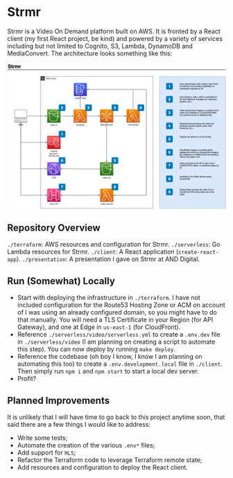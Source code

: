 # Strmr

Strmr is a Video On Demand platform built on AWS. It is fronted by a React
client (my first React project, be kind) and powered by a variety of services
including but not limited to Cognito, S3, Lambda, DynamoDB and MediaConvert.
The architecture looks something like this:

![](architecture.png "Architecture diagram")

## Repository Overview

`./terraform`: AWS resources and configuration for Strmr.
`./serverless`: Go Lambda resources for Strmr.
`./client`: A React application (`create-react-app`).
`./presentation`: A presentation I gave on Strmr at AND Digital.

## Run (Somewhat) Locally

- Start with deploying the infrastructure in `./terraform`. I have not included
    configuration for the Route53 Hosting Zone or ACM on account of I was using
    an already configured domain, so you might have to do that manually. You
    will need a TLS Certificate in your Region (for API Gateway), and one at
    Edge in `us-east-1` (for CloudFront).
- Reference `./serverless/video/serverless.yml` to create a `.env.dev` file in
    `./serverless/video` (I am planning on creating a script to automate this
    step). You can now deploy by running `make deploy`.
- Reference the codebase (oh boy I know, I know I am planning on automating
    this too) to create a `.env.development.local` file in `./client`. Then
    simply run `npm i` and `npm start` to start a local dev server.
- Profit?

## Planned Improvements

It is unlikely that I will have time to go back to this project anytime soon,
that said there are a few things I would like to address:

- Write some tests;
- Automate the creation of the various `.env*` files;
- Add support for `HLS`;
- Refactor the Terraform code to leverage Terraform remote state;
- Add resources and configuration to deploy the React client.
